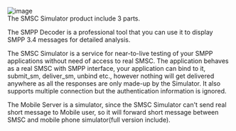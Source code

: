 ![image](/Admin/pic/2006102076990.jpg)   
The SMSC Simulator product include 3 parts.

The SMPP Decoder is a professional tool that you can use it to display
SMPP 3.4 messages for detailed analysis.

The SMSC Simulator is a service for near-to-live testing of your SMPP
applications without need of access to real SMSC. The application behaves
as a real SMSC with SMPP interface, your application can bind to it,
submit_sm, deliver_sm, unbind etc., however nothing will get delivered
anywhere as all the responses are only made-up by the Simulator. It also
supports multiple connection but the authentication information is ignored.

The Mobile Server is a simulator, since the SMSC Simulator can't send real
short message to Mobile user, so it will forward short message between SMSC
and mobile phone simulator(full version include).
